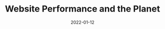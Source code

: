 ---
date: 2022-01-12
draft: true
publisher: realwebpagetest
tags:
  - performance
  - sustainability
  - caching
target_url: https://blog.webpagetest.org/posts/website-performance-and-the-planet/
title: Website Performance and the Planet
---